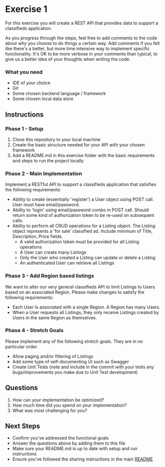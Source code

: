 # Exercise 1 #

For this exercise you will create a REST API that provides data to support a classifieds application.

As you progress through the steps, feel free to add comments to the code about *why* you choose to do things a certain
way. Add comments if you felt like there's a better, but more time intensive way to implement specific functionality.
It's OK to be more verbose in your comments than typical, to give us a better idea of your thoughts when writing the
code.

### What you need ###

* IDE of your choice
* Git
* Some chosen backend language / framework
* Some chosen local data store

## Instructions ##

### Phase 1 - Setup ###

1. Clone this repository to your local machine
1. Create the basic structure needed for your API with your chosen framework
1. Add a README.md in this exercise folder with the basic requirements and steps to run the project locally

### Phase 2 - Main Implementation ###

Implement a RESTful API to support a classifieds application that satisfies the following requirements:

* Ability to create (essentially 'register') a User object using POST call. User must have email/password.
* Ability to 'login' using email/password combo in POST call. Should return some kind of authorization token to be
  re-used on subsequent calls.
* Ability to perform all CRUD operations for a Listing object. The Listing object represents a 'for sale' classified ad.
  Include minimum of Title, Description, Price fields.
    * A valid authorization token must be provided for all Listing operations
    * A User can create many Listings
    * Only the User who created a Listing can update or delete a Listing
    * An authenticated User can retrieve all Listings

### Phase 3 - Add Region based listings ###

We want to alter our very general classifieds API to limit Listings to Users based on an associated Region. Please make
changes to satisfy the following requirements:

* Each User is associated with a single Region. A Region has many Users.
* When a User requests all Listings, they only receive Listings created by Users in the same Region as themselves.

### Phase 4 - Stretch Goals ###

Please implement any of the following stretch goals. They are in no particular order.

* Allow paging and/or filtering of Listings
* Add some type of self-documenting UI such as Swagger
* Create Unit Tests (note and include in the commit with your tests any bugs/improvements you make due to Unit Test
  development)

## Questions ##

1. How can your implementation be optimized?
1. How much time did you spend on your implementation?
1. What was most challenging for you?

## Next Steps ##

* Confirm you've addressed the functional goals
* Answer the questions above by adding them to this file
* Make sure your README.md is up to date with setup and run instructions
* Ensure you've followed the sharing instructions in the main [README](../README.md)
